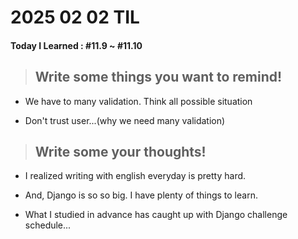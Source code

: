# **2025 02 02 TIL**

#### Today I Learned : #11.9 ~ #11.10

> ## Write some things you want to remind!

- We have to many validation. Think all possible situation

- Don't trust user...(why we need many validation)

> ## Write some your thoughts!

- I realized writing with english everyday is pretty hard.

- And, Django is so so big. I have plenty of things to learn.

- What I studied in advance has caught up with Django challenge schedule...
